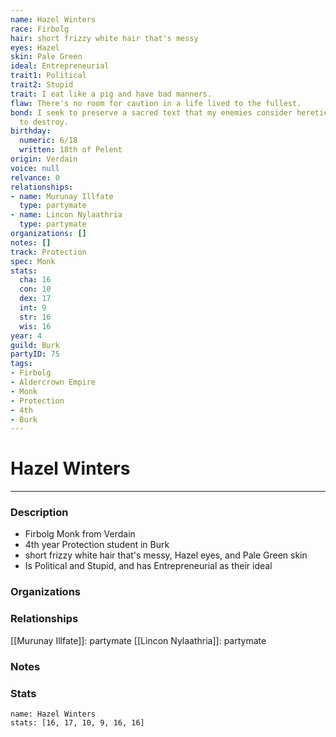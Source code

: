 ```yaml
---
name: Hazel Winters
race: Firbolg
hair: short frizzy white hair that's messy
eyes: Hazel
skin: Pale Green
ideal: Entrepreneurial
trait1: Political
trait2: Stupid
trait: I eat like a pig and have bad manners.
flaw: There's no room for caution in a life lived to the fullest.
bond: I seek to preserve a sacred text that my enemies consider heretical and seek
  to destroy.
birthday:
  numeric: 6/18
  written: 18th of Pelent
origin: Verdain
voice: null
relvance: 0
relationships:
- name: Murunay Illfate
  type: partymate
- name: Lincon Nylaathria
  type: partymate
organizations: []
notes: []
track: Protection
spec: Monk
stats:
  cha: 16
  con: 10
  dex: 17
  int: 9
  str: 16
  wis: 16
year: 4
guild: Burk
partyID: 75
tags:
- Firbolg
- Aldercrown Empire
- Monk
- Protection
- 4th
- Burk
---
```

# Hazel Winters
---
### Description
- Firbolg Monk from Verdain
- 4th year Protection student in Burk
- short frizzy white hair that's messy, Hazel eyes, and Pale Green skin
- Is Political and Stupid, and has Entrepreneurial as their ideal

### Organizations

### Relationships
[[Murunay Illfate]]: partymate
[[Lincon Nylaathria]]: partymate

### Notes

### Stats
```statblock
name: Hazel Winters
stats: [16, 17, 10, 9, 16, 16]
```